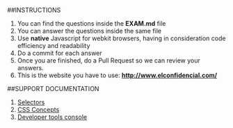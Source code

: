 ##INSTRUCTIONS

1. You can find the questions inside the **EXAM.md** file 
2. You can answer the questions inside the same file
3. Use **native** Javascript for webkit browsers, having in consideration code efficiency and readability
4. Do a commit for each answer
5. Once you are finished, do a Pull Request so we can review your answers.
6. This is the website you have to use: **http://www.elconfidencial.com/**

##SUPPORT DOCUMENTATION

1. [Selectors](http://code.tutsplus.com/tutorials/the-30-css-selectors-you-must-memorize--net-16048)
2. [CSS Concepts](http://designshack.net/articles/css/5-steps-to-drastically-improve-your-css-knowledge-in-24-hours/)
3. [Developer tools console](https://developers.google.com/chrome-developer-tools/docs/console)

